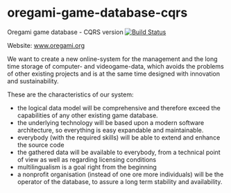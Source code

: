 # oregami-game-database-cqrs
Oregami game database - CQRS version   [![Build Status](https://travis-ci.org/oregami/oregami-game-database-cqrs.svg?branch=master)](https://travis-ci.org/oregami/oregami-game-database-cqrs)


Website: www.oregami.org

We want to create a new online-system for the management and the long time storage of computer- and videogame-data, which avoids the problems of other existing projects and is at the same time designed with innovation and sustainability.

These are the characteristics of our system:

- the logical data model will be comprehensive and therefore exceed the capabilities of any other existing game database.
- the underlying technology will be based upon a modern software architecture, so everything is easy expandable and maintainable.
- everybody (with the required skills) will be able to extend and enhance the source code
- the gathered data will be available to everybody, from a technical point of view as well as regarding licensing conditions
- multilingualism is a goal right from the beginning
- a nonprofit organisation (instead of one ore more individuals) will be the operator of the database, to assure a long term stability and availability. 
